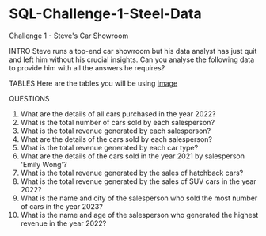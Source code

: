 # SQL-Challenge-1-Steel-Data

Challenge 1 - Steve's Car Showroom

INTRO
Steve runs a top-end car showroom but his data analyst has just quit and left him without his crucial insights.
Can you analyse the following data to provide him with all the answers he requires?

TABLES
Here are the tables you will be using
[image](https://github.com/MsDebnath/SQL-Challenge-1-Steel-Data/assets/134738648/dbb6dc62-3e06-4800-8d84-07f25c44a02c)

QUESTIONS
1. What are the details of all cars purchased in the year 2022?
2. What is the total number of cars sold by each salesperson?
3. What is the total revenue generated by each salesperson?
4. What are the details of the cars sold by each salesperson?
5. What is the total revenue generated by each car type?
6. What are the details of the cars sold in the year 2021 by salesperson 'Emily Wong'?
7. What is the total revenue generated by the sales of hatchback cars?
8. What is the total revenue generated by the sales of SUV cars in the year 2022?
9. What is the name and city of the salesperson who sold the most number of cars in the year 2023?
10. What is the name and age of the salesperson who generated the highest revenue in the year 2022?

